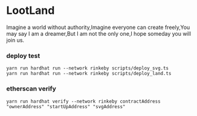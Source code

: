 # LootLand
Imagine a world without authority,Imagine everyone can create freely,You may say I am a dreamer,But I am not the only one,I hope someday you will join us.


### deploy test
```
yarn run hardhat run --network rinkeby scripts/deploy_svg.ts
yarn run hardhat run --network rinkeby scripts/deploy_land.ts
```

### etherscan verify
```
yarn run hardhat verify --network rinkeby contractAddress "ownerAddress" "startUpAddress" "svgAddress" 
```
